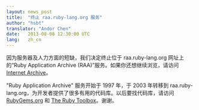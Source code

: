 ```yaml
---
layout: news_post
title:  "终止 raa.ruby-lang.org 服务"
author: "hsbt"
translator: "Andor Chen"
date:   2013-08-08 12:30:00 UTC
lang:   zh_cn
---
```


因为服务器及人力方面的短缺，我们决定终止位于 raa.ruby-lang.org 网址上的“Ruby Application Archive (RAA)”服务。如果你还想继续浏览，请访问 [Internet Archive][1]。

"Ruby Application Archive" 服务开始于 1997 年，于 2003 年转移到 raa.ruby-lang.org，为开发者提供了很多有用的代码库。以后要找代码库，请访问 [RubyGems.org][2] 和 [The Ruby Toolbox][3]。谢谢。



[1]: http://web.archive.org/web/*/http://raa.ruby-lang.org/
[2]: https://rubygems.org/
[3]: https://www.ruby-toolbox.com/
